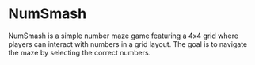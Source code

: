 # NumSmash
NumSmash is a simple number maze game featuring a 4x4 grid where players can interact with numbers in a grid layout. The goal is to navigate the maze by selecting the correct numbers.
